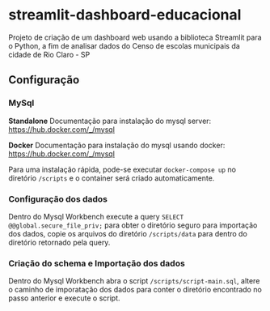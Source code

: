 # streamlit-dashboard-educacional
Projeto de criação de um dashboard web usando a biblioteca Streamlit para o Python, a fim de analisar dados do Censo de escolas municipais da cidade de Rio Claro - SP

## Configuração

### MySql

**Standalone**
Documentação para instalação do mysql server: https://hub.docker.com/_/mysql

**Docker**
Documentação para instalação do mysql usando docker: https://hub.docker.com/_/mysql

Para uma instalação rápida, pode-se executar ```docker-compose up``` no diretório ```/scripts``` e o container será criado automaticamente.

### Configuração dos dados

Dentro do Mysql Workbench execute a query ```SELECT @@global.secure_file_priv;``` para obter o diretório seguro para importação dos dados, copie os arquivos do diretório ```/scripts/data``` para dentro do diretório retornado pela query.

### Criação do schema e Importação dos dados

Dentro do Mysql Workbench abra o script ```/scripts/script-main.sql```, altere o caminho de imporatação dos dados para conter o diretório encontrado no passo anterior e execute o script.